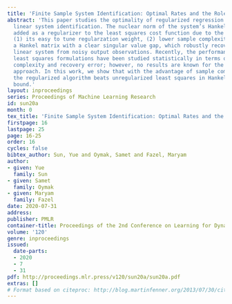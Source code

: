 ```yaml
---
title: 'Finite Sample System Identification: Optimal Rates and the Role of Regularization'
abstract: 'This paper studies the optimality of regularized regression for low order
  linear system identification. The nuclear norm of the system’s Hankel matrix is
  added as a regularizer to the least squares cost function due to the following advantages:
  (1) its easy to tune regularzation weight, (2) lower sample complexity, (3) returning
  a Hankel matrix with a clear singular value gap, which robustly recovers a low-order
  linear system from noisy output observations. Recently, the performance of unregularized
  least squares formulations have been studied statistically in terms of finite sample
  complexity and recovery error; however, no results are known for the regularized
  approach. In this work, we show that with the advantage of sample complexity kept,
  the regularized algorithm beats unregularized least squares in Hankel spectral norm
  bound.'
layout: inproceedings
series: Proceedings of Machine Learning Research
id: sun20a
month: 0
tex_title: 'Finite Sample System Identification: Optimal Rates and the Role of Regularization'
firstpage: 16
lastpage: 25
page: 16-25
order: 16
cycles: false
bibtex_author: Sun, Yue and Oymak, Samet and Fazel, Maryam
author:
- given: Yue
  family: Sun
- given: Samet
  family: Oymak
- given: Maryam
  family: Fazel
date: 2020-07-31
address: 
publisher: PMLR
container-title: Proceedings of the 2nd Conference on Learning for Dynamics and Control
volume: '120'
genre: inproceedings
issued:
  date-parts:
  - 2020
  - 7
  - 31
pdf: http://proceedings.mlr.press/v120/sun20a/sun20a.pdf
extras: []
# Format based on citeproc: http://blog.martinfenner.org/2013/07/30/citeproc-yaml-for-bibliographies/
---
```

